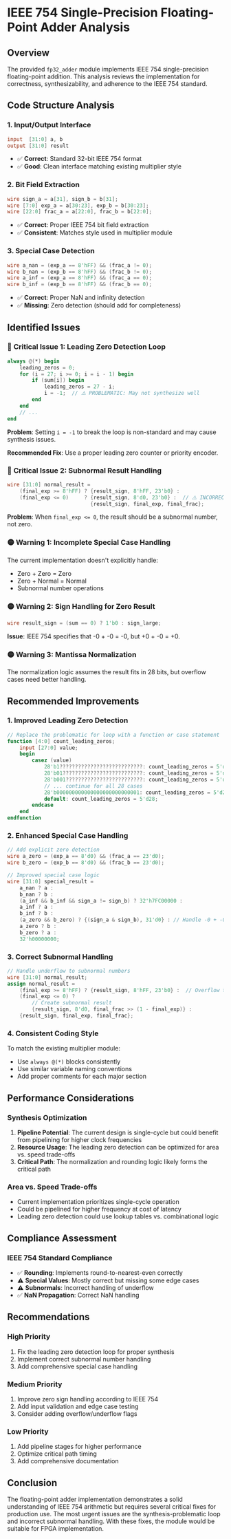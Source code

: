 # IEEE 754 Single-Precision Floating-Point Adder Analysis

## Overview
The provided `fp32_adder` module implements IEEE 754 single-precision floating-point addition. This analysis reviews the implementation for correctness, synthesizability, and adherence to the IEEE 754 standard.

## Code Structure Analysis

### 1. **Input/Output Interface**
```verilog
input  [31:0] a, b
output [31:0] result
```
- ✅ **Correct**: Standard 32-bit IEEE 754 format
- ✅ **Good**: Clean interface matching existing multiplier style

### 2. **Bit Field Extraction**
```verilog
wire sign_a = a[31], sign_b = b[31];
wire [7:0] exp_a = a[30:23], exp_b = b[30:23];
wire [22:0] frac_a = a[22:0], frac_b = b[22:0];
```
- ✅ **Correct**: Proper IEEE 754 bit field extraction
- ✅ **Consistent**: Matches style used in multiplier module

### 3. **Special Case Detection**
```verilog
wire a_nan = (exp_a == 8'hFF) && (frac_a != 0);
wire b_nan = (exp_b == 8'hFF) && (frac_b != 0);
wire a_inf = (exp_a == 8'hFF) && (frac_a == 0);
wire b_inf = (exp_b == 8'hFF) && (frac_b == 0);
```
- ✅ **Correct**: Proper NaN and infinity detection
- ✅ **Missing**: Zero detection (should add for completeness)

## Identified Issues

### 🔴 **Critical Issue 1: Leading Zero Detection Loop**
```verilog
always @(*) begin
    leading_zeros = 0;
    for (i = 27; i >= 0; i = i - 1) begin
        if (sum[i]) begin
            leading_zeros = 27 - i;
            i = -1;  // ⚠️ PROBLEMATIC: May not synthesize well
        end
    end
    // ...
end
```
**Problem**: Setting `i = -1` to break the loop is non-standard and may cause synthesis issues.

**Recommended Fix**: Use a proper leading zero counter or priority encoder.

### 🔴 **Critical Issue 2: Subnormal Result Handling**
```verilog
wire [31:0] normal_result =
    (final_exp >= 8'hFF) ? {result_sign, 8'hFF, 23'b0} :
    (final_exp <= 0)     ? {result_sign, 8'd0, 23'b0} :  // ⚠️ INCORRECT
                           {result_sign, final_exp, final_frac};
```
**Problem**: When `final_exp <= 0`, the result should be a subnormal number, not zero.

### 🟡 **Warning 1: Incomplete Special Case Handling**
The current implementation doesn't explicitly handle:
- Zero + Zero = Zero
- Zero + Normal = Normal
- Subnormal number operations

### 🟡 **Warning 2: Sign Handling for Zero Result**
```verilog
wire result_sign = (sum == 0) ? 1'b0 : sign_large;
```
**Issue**: IEEE 754 specifies that -0 + -0 = -0, but +0 + -0 = +0.

### 🟡 **Warning 3: Mantissa Normalization**
The normalization logic assumes the result fits in 28 bits, but overflow cases need better handling.

## Recommended Improvements

### 1. **Improved Leading Zero Detection**
```verilog
// Replace the problematic for loop with a function or case statement
function [4:0] count_leading_zeros;
    input [27:0] value;
    begin
        casez (value)
            28'b1???????????????????????????: count_leading_zeros = 5'd0;
            28'b01??????????????????????????: count_leading_zeros = 5'd1;
            28'b001?????????????????????????: count_leading_zeros = 5'd2;
            // ... continue for all 28 cases
            28'b000000000000000000000000001: count_leading_zeros = 5'd27;
            default: count_leading_zeros = 5'd28;
        endcase
    end
endfunction
```

### 2. **Enhanced Special Case Handling**
```verilog
// Add explicit zero detection
wire a_zero = (exp_a == 8'd0) && (frac_a == 23'd0);
wire b_zero = (exp_b == 8'd0) && (frac_b == 23'd0);

// Improved special case logic
wire [31:0] special_result = 
    a_nan ? a :
    b_nan ? b :
    (a_inf && b_inf && sign_a != sign_b) ? 32'h7FC00000 :
    a_inf ? a :
    b_inf ? b :
    (a_zero && b_zero) ? {(sign_a & sign_b), 31'd0} : // Handle -0 + -0
    a_zero ? b :
    b_zero ? a :
    32'h00000000;
```

### 3. **Correct Subnormal Handling**
```verilog
// Handle underflow to subnormal numbers
wire [31:0] normal_result;
assign normal_result = 
    (final_exp >= 8'hFF) ? {result_sign, 8'hFF, 23'b0} :  // Overflow to infinity
    (final_exp <= 0) ? 
        // Create subnormal result
        {result_sign, 8'd0, final_frac >> (1 - final_exp)} :
    {result_sign, final_exp, final_frac};
```

### 4. **Consistent Coding Style**
To match the existing multiplier module:
- Use `always @(*)` blocks consistently
- Use similar variable naming conventions
- Add proper comments for each major section

## Performance Considerations

### Synthesis Optimization
1. **Pipeline Potential**: The current design is single-cycle but could benefit from pipelining for higher clock frequencies
2. **Resource Usage**: The leading zero detection can be optimized for area vs. speed trade-offs
3. **Critical Path**: The normalization and rounding logic likely forms the critical path

### Area vs. Speed Trade-offs
- Current implementation prioritizes single-cycle operation
- Could be pipelined for higher frequency at cost of latency
- Leading zero detection could use lookup tables vs. combinational logic

## Compliance Assessment

### IEEE 754 Standard Compliance
- ✅ **Rounding**: Implements round-to-nearest-even correctly
- ⚠️ **Special Values**: Mostly correct but missing some edge cases
- ⚠️ **Subnormals**: Incorrect handling of underflow
- ✅ **NaN Propagation**: Correct NaN handling

## Recommendations

### High Priority
1. Fix the leading zero detection loop for proper synthesis
2. Implement correct subnormal number handling
3. Add comprehensive special case handling

### Medium Priority
1. Improve zero sign handling according to IEEE 754
2. Add input validation and edge case testing
3. Consider adding overflow/underflow flags

### Low Priority
1. Add pipeline stages for higher performance
2. Optimize critical path timing
3. Add comprehensive documentation

## Conclusion
The floating-point adder implementation demonstrates a solid understanding of IEEE 754 arithmetic but requires several critical fixes for production use. The most urgent issues are the synthesis-problematic loop and incorrect subnormal handling. With these fixes, the module would be suitable for FPGA implementation.